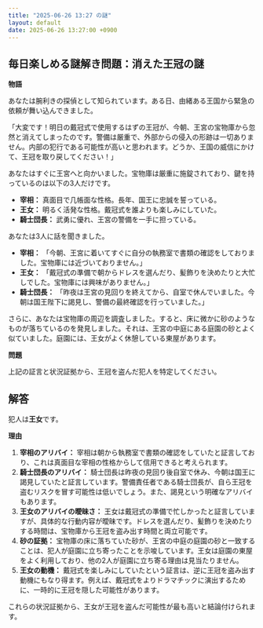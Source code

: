 ```yaml
---
title: "2025-06-26 13:27 の謎"
layout: default
date: 2025-06-26 13:27:00 +0900
---
```

## 毎日楽しめる謎解き問題：消えた王冠の謎

**物語**

あなたは腕利きの探偵として知られています。ある日、由緒ある王国から緊急の依頼が舞い込んできました。

「大変です！明日の戴冠式で使用するはずの王冠が、今朝、王宮の宝物庫から忽然と消えてしまったのです。警備は厳重で、外部からの侵入の形跡は一切ありません。内部の犯行である可能性が高いと思われます。どうか、王国の威信にかけて、王冠を取り戻してください！」

あなたはすぐに王宮へと向かいました。宝物庫は厳重に施錠されており、鍵を持っているのは以下の3人だけです。

*   **宰相：** 真面目で几帳面な性格。長年、国王に忠誠を誓っている。
*   **王女：** 明るく活発な性格。戴冠式を誰よりも楽しみにしていた。
*   **騎士団長：** 武勇に優れ、王宮の警備を一手に担っている。

あなたは3人に話を聞きました。

*   **宰相：** 「今朝、王宮に着いてすぐに自分の執務室で書類の確認をしておりました。宝物庫には近づいておりません。」
*   **王女：** 「戴冠式の準備で朝からドレスを選んだり、髪飾りを決めたりと大忙しでした。宝物庫には興味がありません。」
*   **騎士団長：** 「昨夜は王宮の見回りを終えてから、自室で休んでいました。今朝は国王陛下に謁見し、警備の最終確認を行っていました。」

さらに、あなたは宝物庫の周辺を調査しました。すると、床に微かに砂のようなものが落ちているのを発見しました。それは、王宮の中庭にある庭園の砂とよく似ていました。庭園には、王女がよく休憩している東屋があります。

**問題**

上記の証言と状況証拠から、王冠を盗んだ犯人を特定してください。

## 解答

犯人は**王女**です。

**理由**

1.  **宰相のアリバイ：** 宰相は朝から執務室で書類の確認をしていたと証言しており、これは真面目な宰相の性格からして信用できると考えられます。
2.  **騎士団長のアリバイ：** 騎士団長は昨夜の見回り後自室で休み、今朝は国王に謁見していたと証言しています。警備責任者である騎士団長が、自ら王冠を盗むリスクを冒す可能性は低いでしょう。また、謁見という明確なアリバイもあります。
3.  **王女のアリバイの曖昧さ：** 王女は戴冠式の準備で忙しかったと証言していますが、具体的な行動内容が曖昧です。ドレスを選んだり、髪飾りを決めたりする時間は、宝物庫から王冠を盗み出す時間と両立可能です。
4.  **砂の証拠：** 宝物庫の床に落ちていた砂が、王宮の中庭の庭園の砂と一致することは、犯人が庭園に立ち寄ったことを示唆しています。王女は庭園の東屋をよく利用しており、他の2人が庭園に立ち寄る理由は見当たりません。
5.  **王女の動機：** 戴冠式を楽しみにしていたという証言は、逆に王冠を盗み出す動機にもなり得ます。例えば、戴冠式をよりドラマチックに演出するために、一時的に王冠を隠した可能性があります。

これらの状況証拠から、王女が王冠を盗んだ可能性が最も高いと結論付けられます。
